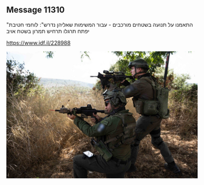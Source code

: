 ## Message 11310

"התאמנו על תנועה בשטחים מורכבים - עבור המשימות שאליהן נדרש":
לוחמי חטיבת יפתח תרגלו תרחיש תמרון בשטח אויב

https://www.idf.il/228988

![Photo](11310/11310_photo.jpg)
